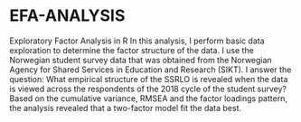 # EFA-ANALYSIS
Exploratory Factor Analysis in R
In this analysis, I perform basic data exploration to determine the factor structure of the data.
I use the Norwegian student survey data that was obtained from the Norwegian Agency for Shared Services in Education and Research (SIKT).
I answer the question: What empirical structure of the SSRLO is revealed when the data is viewed across the respondents of the 2018 cycle of the student survey?
Based on the cumulative variance, RMSEA  and the factor loadings pattern, the analysis revealed that a two-factor model fit the data best. 
